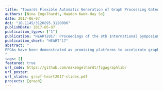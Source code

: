 ```yaml
---
title: "Towards Flexible Automatic Generation of Graph Processing Gateware"
authors: [Nina Engelhardt, Hayden Kwok-Hay So]
date: 2017-06-07
doi: "10.1145/3120895.3120896"
publishDate: 2017-06-07
publication_types: ["1"]
publication: "HEART2017: Proceedings of the 8th International Symposium on Highly Efficient Accelerators and Reconfigurable Technologies"
publication_short: "HEART'17"
abstract: "
FPGAs have been demonstrated as promising platforms to accelerate graph processing applications at scale with superior energy-efficiency. However, programming FPGAs is significantly more challenging than similar software solutions. To address this productivity challenge, several graph processing frameworks for FPGA have already been proposed in recent years. These frameworks aim to lower a programmerâĂŹs burden by requiring users to provide only logic specific to the target graph algorithm, while leaving the auto generation of the rest of the hardware design to the framework. In this work, we extend the capability of the GraVF framework and improve the scale of its supported input graphs by a) making the synchronization method independent of the network structure and b) adding support for off-chip memory. The improved system accepts graph sizes an order of magnitude larger than previously reported and provides throughput in the order of 100MTEPS per processing element.
"
tags: []
featured: true
url_code: https://github.com/nakengelhardt/fpgagraphlib/
url_poster: 
url_slides: gravf-heart2017-slides.pdf
projects: [graph]
---
```

